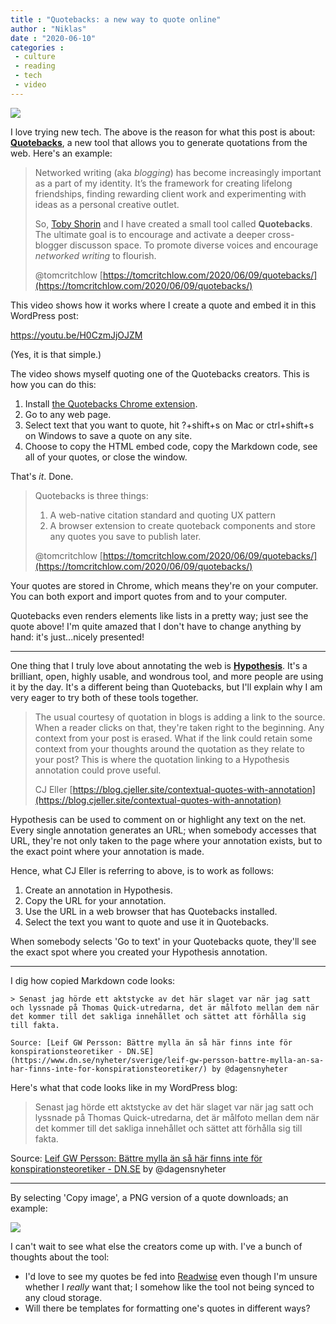 ```yaml
---
title : "Quotebacks: a new way to quote online"
author : "Niklas"
date : "2020-06-10"
categories : 
 - culture
 - reading
 - tech
 - video
---
```


![](https://external-content.duckduckgo.com/iu/?u=https%3A%2F%2Fwww.quickanddirtytips.com%2Fsites%2Fdefault%2Ffiles%2Fimages%2F5505%2Fquote.png&f=1&nofb=1)

I love trying new tech. The above is the reason for what this post is about: [**Quotebacks**](https://quotebacks.net/), a new tool that allows you to generate quotations from the web. Here's an example:

> Networked writing (aka _blogging_) has become increasingly important as a part of my identity. It’s the framework for creating lifelong friendships, finding rewarding client work and experimenting with ideas as a personal creative outlet.
> 
> So, [Toby Shorin](https://subpixel.space/) and I have created a small tool called **Quotebacks**. The ultimate goal is to encourage and activate a deeper cross-blogger discusson space. To promote diverse voices and encourage _networked writing_ to flourish.
> 
> @tomcritchlow [https://tomcritchlow.com/2020/06/09/quotebacks/](https://tomcritchlow.com/2020/06/09/quotebacks/)

<script note="" src="https://cdn.jsdelivr.net/gh/Blogger-Peer-Review/quotebacks@1/quoteback.js"></script>

This video shows how it works where I create a quote and embed it in this WordPress post:

https://youtu.be/H0CzmJjOJZM

(Yes, it is that simple.)

The video shows myself quoting one of the Quotebacks creators. This is how you can do this:

1. Install [the Quotebacks Chrome extension](https://chrome.google.com/webstore/detail/quotebacks-quote-the-web/makakhdegdcmmbbhepafcghpdkbemach/related).
2. Go to any web page.
3. Select text that you want to quote, hit ?+shift+s on Mac or ctrl+shift+s on Windows to save a quote on any site.
4. Choose to copy the HTML embed code, copy the Markdown code, see all of your quotes, or close the window.

That's _it_. Done.

> Quotebacks is three things:
> 
> 1. A web-native citation standard and quoting UX pattern
> 3. A browser extension to create quoteback components and store any quotes you save to publish later.
> 
> @tomcritchlow [https://tomcritchlow.com/2020/06/09/quotebacks/](https://tomcritchlow.com/2020/06/09/quotebacks/)

<script note="" src="https://cdn.jsdelivr.net/gh/Blogger-Peer-Review/quotebacks@1/quoteback.js"></script>

Your quotes are stored in Chrome, which means they're on your computer. You can both export and import quotes from and to your computer.

Quotebacks even renders elements like lists in a pretty way; just see the quote above! I'm quite amazed that I don't have to change anything by hand: it's just...nicely presented!

* * *

One thing that I truly love about annotating the web is **[Hypothesis](https://hypothes.is/)**. It's a brilliant, open, highly usable, and wondrous tool, and more people are using it by the day. It's a different being than Quotebacks, but I'll explain why I am very eager to try both of these tools together.

> The usual courtesy of quotation in blogs is adding a link to the source. When a reader clicks on that, they're taken right to the beginning. Any context from your post is erased. What if the link could retain some context from your thoughts around the quotation as they relate to your post? This is where the quotation linking to a Hypothesis annotation could prove useful.
> 
> CJ Eller [https://blog.cjeller.site/contextual-quotes-with-annotation](https://blog.cjeller.site/contextual-quotes-with-annotation)

<script note="" src="https://cdn.jsdelivr.net/gh/Blogger-Peer-Review/quotebacks@1/quoteback.js"></script>

Hypothesis can be used to comment on or highlight any text on the net. Every single annotation generates an URL; when somebody accesses that URL, they're not only taken to the page where your annotation exists, but to the exact point where your annotation is made.

Hence, what CJ Eller is referring to above, is to work as follows:

1. Create an annotation in Hypothesis.
2. Copy the URL for your annotation.
3. Use the URL in a web browser that has Quotebacks installed.
4. Select the text you want to quote and use it in Quotebacks.

When somebody selects 'Go to text' in your Quotebacks quote, they'll see the exact spot where you created your Hypothesis annotation.

* * *

I dig how copied Markdown code looks:

```
> Senast jag hörde ett aktstycke av det här slaget var när jag satt och lyssnade på Thomas Quick-utredarna, det är målfoto mellan dem när det kommer till det sakliga innehållet och sättet att förhålla sig till fakta.

Source: [Leif GW Persson: Bättre mylla än så här finns inte för konspirationsteoretiker - DN.SE](https://www.dn.se/nyheter/sverige/leif-gw-persson-battre-mylla-an-sa-har-finns-inte-for-konspirationsteoretiker/) by @dagensnyheter
```

Here's what that code looks like in my WordPress blog:

> Senast jag hörde ett aktstycke av det här slaget var när jag satt och lyssnade på Thomas Quick-utredarna, det är målfoto mellan dem när det kommer till det sakliga innehållet och sättet att förhålla sig till fakta.

Source: [Leif GW Persson: Bättre mylla än så här finns inte för konspirationsteoretiker - DN.SE](https://www.dn.se/nyheter/sverige/leif-gw-persson-battre-mylla-an-sa-har-finns-inte-for-konspirationsteoretiker/) by @dagensnyheter

* * *

By selecting 'Copy image', a PNG version of a quote downloads; an example:

![](https://niklasblog.com/wp-content/image-34.png)

I can't wait to see what else the creators come up with. I've a bunch of thoughts about the tool:

- I'd love to see my quotes be fed into [Readwise](https://readwise.io/) even though I'm unsure whether I _really_ want that; I somehow like the tool not being synced to any cloud storage.
- Will there be templates for formatting one's quotes in different ways?
